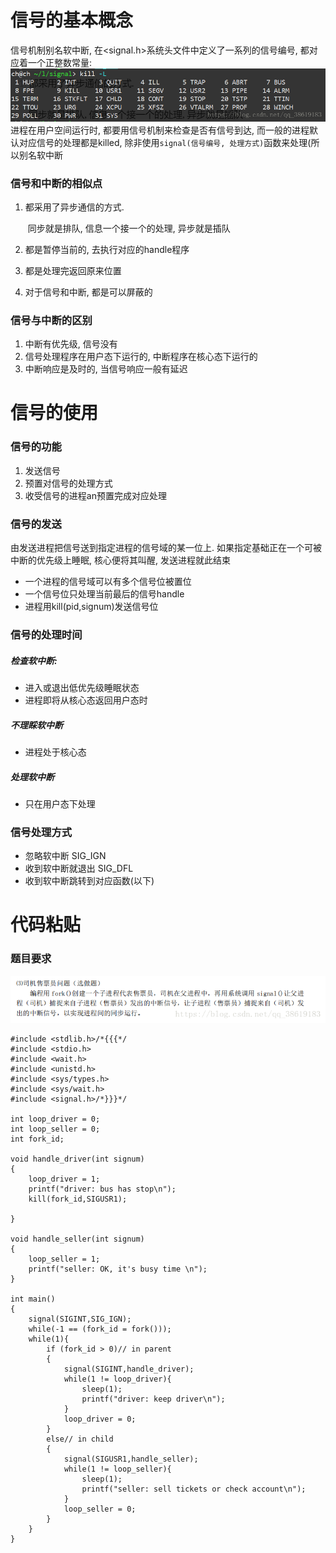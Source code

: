 # 信号的基本概念

信号机制别名软中断, 在<signal.h>系统头文件中定义了一系列的信号编号, 都对应着一个正整数常量:  
![在这里插入图片描述](assets/1613807571-5b521e9a9d2f19e08f6f95edb74ce651.png)  
进程在用户空间运行时, 都要用信号机制来检查是否有信号到达, 而一般的进程默认对应信号的处理都是killed, 除非使用`signal(信号编号, 处理方式)`函数来处理(所以别名软中断

### 信号和中断的相似点

1.  都采用了异步通信的方式.
    
    ​ 同步就是排队, 信息一个接一个的处理, 异步就是插队
    
2.  都是暂停当前的, 去执行对应的handle程序
    
3.  都是处理完返回原来位置
    
4.  对于信号和中断, 都是可以屏蔽的
    

### 信号与中断的区别

1.  中断有优先级, 信号没有
2.  信号处理程序在用户态下运行的, 中断程序在核心态下运行的
3.  中断响应是及时的, 当信号响应一般有延迟

# 信号的使用

### 信号的功能

1.  发送信号
2.  预置对信号的处理方式
3.  收受信号的进程an预置完成对应处理

### 信号的发送

由发送进程把信号送到指定进程的信号域的某一位上. 如果指定基础正在一个可被中断的优先级上睡眠, 核心便将其叫醒, 发送进程就此结束

*   一个进程的信号域可以有多个信号位被置位
*   一个信号位只处理当前最后的信号handle
*   进程用kill(pid,signum)发送信号位

### 信号的处理时间

##### 检查软中断:

*   进入或退出低优先级睡眠状态
*   进程即将从核心态返回用户态时

##### 不理睬软中断

*   进程处于核心态

##### 处理软中断

*   只在用户态下处理

### 信号处理方式

*   忽略软中断 SIG\_IGN
*   收到软中断就退出 SIG\_DFL
*   收到软中断跳转到对应函数(以下)

# 代码粘贴

### 题目要求

![在这里插入图片描述](assets/1613807571-3486c1cfb38530b975c3b544bfdddc20.png)

```
#include <stdlib.h>/*{{{*/
#include <stdio.h>
#include <wait.h>
#include <unistd.h>
#include <sys/types.h>
#include <sys/wait.h>
#include <signal.h>/*}}}*/

int loop_driver = 0;
int loop_seller = 0;
int fork_id;

void handle_driver(int signum)
{
	loop_driver = 1;
	printf("driver: bus has stop\n");
	kill(fork_id,SIGUSR1);

}

void handle_seller(int signum)
{
	loop_seller = 1;
	printf("seller: OK, it's busy time \n");
}

int main()
{
	signal(SIGINT,SIG_IGN);
	while(-1 == (fork_id = fork()));
	while(1){
		if (fork_id > 0)// in parent
		{
			signal(SIGINT,handle_driver);
			while(1 != loop_driver){
				sleep(1);
				printf("driver: keep driver\n");
			}
			loop_driver = 0;
		}
		else// in child
		{
			signal(SIGUSR1,handle_seller);
			while(1 != loop_seller){
				sleep(1);
				printf("seller: sell tickets or check account\n");
			}
			loop_seller = 0;
		}
	}
}

```